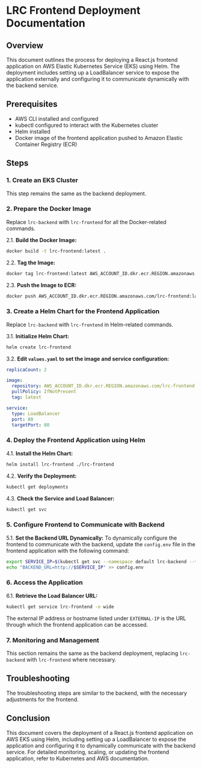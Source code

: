 # LRC Frontend Deployment Documentation

## Overview

This document outlines the process for deploying a React.js frontend application on AWS Elastic Kubernetes Service (EKS) using Helm. The deployment includes setting up a LoadBalancer service to expose the application externally and configuring it to communicate dynamically with the backend service.

## Prerequisites

- AWS CLI installed and configured
- kubectl configured to interact with the Kubernetes cluster
- Helm installed
- Docker image of the frontend application pushed to Amazon Elastic Container Registry (ECR)

## Steps

### 1. Create an EKS Cluster

This step remains the same as the backend deployment.

### 2. Prepare the Docker Image

Replace `lrc-backend` with `lrc-frontend` for all the Docker-related commands.

2.1. **Build the Docker Image:**
```bash
docker build -t lrc-frontend:latest .
```

2.2. **Tag the Image:**
```bash
docker tag lrc-frontend:latest AWS_ACCOUNT_ID.dkr.ecr.REGION.amazonaws.com/lrc-frontend:latest
```

2.3. **Push the Image to ECR:**
```bash
docker push AWS_ACCOUNT_ID.dkr.ecr.REGION.amazonaws.com/lrc-frontend:latest
```

### 3. Create a Helm Chart for the Frontend Application

Replace `lrc-backend` with `lrc-frontend` in Helm-related commands.

3.1. **Initialize Helm Chart:**
```bash
helm create lrc-frontend
```

3.2. **Edit `values.yaml` to set the image and service configuration:**

```yaml
replicaCount: 2

image:
  repository: AWS_ACCOUNT_ID.dkr.ecr.REGION.amazonaws.com/lrc-frontend
  pullPolicy: IfNotPresent
  tag: latest

service:
  type: LoadBalancer
  port: 80
  targetPort: 80
```

### 4. Deploy the Frontend Application using Helm

4.1. **Install the Helm Chart:**
```bash
helm install lrc-frontend ./lrc-frontend
```

4.2. **Verify the Deployment:**
```bash
kubectl get deployments
```

4.3. **Check the Service and Load Balancer:**
```bash
kubectl get svc
```

### 5. Configure Frontend to Communicate with Backend

5.1. **Set the Backend URL Dynamically:**
To dynamically configure the frontend to communicate with the backend, update the `config.env` file in the frontend application with the following command:

```bash
export SERVICE_IP=$(kubectl get svc --namespace default lrc-backend --template "{{ range (index .status.loadBalancer.ingress 0) }}{{.}}{{ end }}")
echo "BACKEND_URL=http://$SERVICE_IP" >> config.env
```

### 6. Access the Application

6.1. **Retrieve the Load Balancer URL:**
```bash
kubectl get service lrc-frontend -o wide
```

The external IP address or hostname listed under `EXTERNAL-IP` is the URL through which the frontend application can be accessed.

### 7. Monitoring and Management

This section remains the same as the backend deployment, replacing `lrc-backend` with `lrc-frontend` where necessary.

## Troubleshooting

The troubleshooting steps are similar to the backend, with the necessary adjustments for the frontend.

## Conclusion

This document covers the deployment of a React.js frontend application on AWS EKS using Helm, including setting up a LoadBalancer to expose the application and configuring it to dynamically communicate with the backend service. For detailed monitoring, scaling, or updating the frontend application, refer to Kubernetes and AWS documentation.